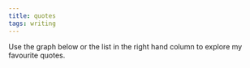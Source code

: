 ```yaml
---
title: quotes
tags: writing
---
```


Use the graph below or the list in the right hand column to explore my favourite quotes.